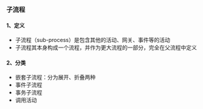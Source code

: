###  子流程

#### 1、定义
* 子流程（sub-process）是包含其他的活动、网关、事件等的活动
* 子流程其本身构成一个流程，并作为更大流程的一部分，完全在父流程中定义


#### 2、分类
* 嵌套子流程：分为展开、折叠两种
* 事件子流程
* 事务子流程
* 调用活动

